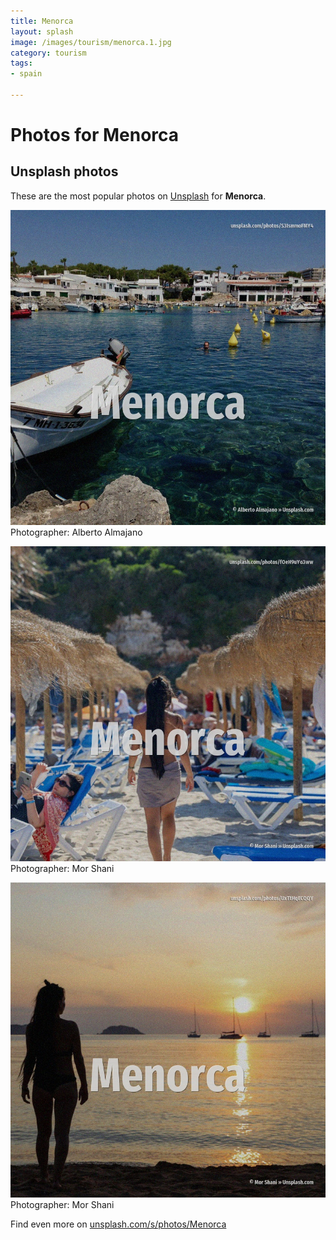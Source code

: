 ```yaml
---
title: Menorca
layout: splash
image: /images/tourism/menorca.1.jpg
category: tourism
tags:
- spain

---
```

# Photos for Menorca
 
## Unsplash photos
These are the most popular photos on [Unsplash](https://unsplash.com) for **Menorca**.
 
![Menorca](/images/tourism/menorca.1.jpg)
Photographer:  Alberto Almajano
 
![Menorca](/images/tourism/menorca.2.jpg)
Photographer:  Mor Shani
 
![Menorca](/images/tourism/menorca.3.jpg)
Photographer:  Mor Shani
 
Find even more on [unsplash.com/s/photos/Menorca](https://unsplash.com/s/photos/Menorca)
 
